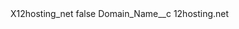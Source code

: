 <?xml version="1.0" encoding="UTF-8"?>
<CustomMetadata xmlns="http://soap.sforce.com/2006/04/metadata" xmlns:xsi="http://www.w3.org/2001/XMLSchema-instance" xmlns:xsd="http://www.w3.org/2001/XMLSchema">
    <label>X12hosting_net</label>
    <protected>false</protected>
    <values>
        <field>Domain_Name__c</field>
        <value xsi:type="xsd:string">12hosting.net</value>
    </values>
</CustomMetadata>
